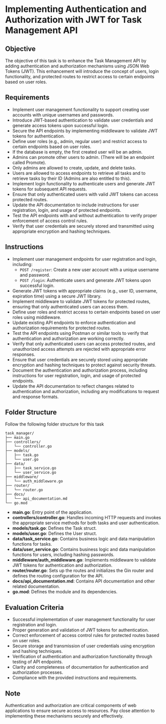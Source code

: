# Implementing Authentication and Authorization with JWT for Task Management API

## Objective

The objective of this task is to enhance the Task Management API by adding authentication and authorization mechanisms using JSON Web Tokens (JWT). This enhancement will introduce the concept of users, login functionality, and protected routes to restrict access to certain endpoints based on user roles.

## Requirements

* Implement user management functionality to support creating user accounts with unique usernames and passwords.
* Introduce JWT-based authentication to validate user credentials and generate access tokens upon successful login.
* Secure the API endpoints by implementing middleware to validate JWT tokens for authentication.
* Define user roles (e.g., admin, regular user) and restrict access to certain endpoints based on user roles.
* If the database is empty, the first created user will be an admin.
* Admins can promote other users to admin. (There will be an endpoint called Promote).
* Only admins are allowed to create, update, and delete tasks.
* Users are allowed to access endpoints to retrieve all tasks and to retrieve tasks by their ID (Admins are also entitled to this).
* Implement login functionality to authenticate users and generate JWT tokens for subsequent API requests.
* Ensure that only authenticated users with valid JWT tokens can access protected routes.
* Update the API documentation to include instructions for user registration, login, and usage of protected endpoints.
* Test the API endpoints with and without authentication to verify proper enforcement of access control rules.
* Verify that user credentials are securely stored and transmitted using appropriate encryption and hashing techniques.

## Instructions

* Implement user management endpoints for user registration and login, including:
    * `POST /register`: Create a new user account with a unique username and password.
    * `POST /login`: Authenticate users and generate JWT tokens upon successful login.
* Generate JWT tokens with appropriate claims (e.g., user ID, username, expiration time) using a secure JWT library.
* Implement middleware to validate JWT tokens for protected routes, ensuring that only authenticated users can access them.
* Define user roles and restrict access to certain endpoints based on user roles using middleware.
* Update existing API endpoints to enforce authentication and authorization requirements for protected routes.
* Test the API endpoints using Postman or similar tools to verify that authentication and authorization are working correctly.
* Verify that only authenticated users can access protected routes, and unauthorized access attempts are rejected with appropriate error responses.
* Ensure that user credentials are securely stored using appropriate encryption and hashing techniques to protect against security threats.
* Document the authentication and authorization process, including instructions for user registration, login, and usage of protected endpoints.
* Update the API documentation to reflect changes related to authentication and authorization, including any modifications to request and response formats.

## Folder Structure

Follow the following folder structure for this task

```
task_manager/
├── main.go
├── controllers/
│   └── controller.go
├── models/
│   ├── task.go
│   └── user.go
├── data/
│   ├── task_service.go
│   └── user_service.go
├── middleware/
│   └── auth_middleware.go
├── router/
│   └── router.go
├── docs/
│   └── api_documentation.md
└── go.mod
```

* **main.go**: Entry point of the application.
* **controllers/controller.go**: Handles incoming HTTP requests and invokes the appropriate service methods for both tasks and user authentication.
* **models/task.go**: Defines the Task struct.
* **models/user.go**: Defines the User struct.
* **data/task_service.go**: Contains business logic and data manipulation functions for tasks.
* **data/user_service.go**: Contains business logic and data manipulation functions for users, including hashing passwords.
* **middleware/auth_middleware.go**: Implements middleware to validate JWT tokens for authentication and authorization.
* **router/router.go**: Sets up the routes and initializes the Gin router and defines the routing configuration for the API.
* **docs/api_documentation.md**: Contains API documentation and other related documentation.
* **go.mod**: Defines the module and its dependencies.

## Evaluation Criteria

* Successful implementation of user management functionality for user registration and login.
* Proper generation and validation of JWT tokens for authentication.
* Correct enforcement of access control rules for protected routes based on user roles.
* Secure storage and transmission of user credentials using encryption and hashing techniques.
* Verification of authentication and authorization functionality through testing of API endpoints.
* Clarity and completeness of documentation for authentication and authorization processes.
* Compliance with the provided instructions and requirements.

## Note

Authentication and authorization are critical components of web applications to ensure secure access to resources. Pay close attention to implementing these mechanisms securely and effectively.

